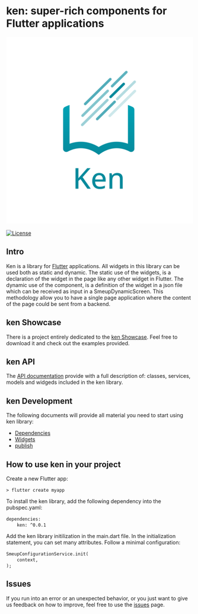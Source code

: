# ken: super-rich components for Flutter applications

![ken Logo](https://github.com/smeup/ken/blob/develop/assets/images/logo_KEN.png)

[![License](https://img.shields.io/badge/License-Apache%202.0-blue.svg)](https://opensource.org/licenses/Apache-2.0)

## Intro

Ken is a library for [Flutter](https://flutter.dev/) applications. All widgets in this library can be used both as static and dynamic.
The static use of the widgets, is a declaration of the widget in the page like any other widget in Flutter.
The dynamic use of the component, is a definition of the widget in a json file which can be received as input in a SmeupDynamicScreen. This methodology allow you to have a single page application where the content of the page could be sent from a backend. 

## ken Showcase

There is a project entirely dedicated to the [ken Showcase](https://github.com/smeup/ken-showcase). Feel free to download it and check out the examples provided. 

## ken API

The [API documentation](https://github.com/smeup/ken/blob/develop/doc/api/index.md) provide with a full description of: classes, services, models and widgeds included in the ken library.

## ken Development

The following documents will provide all material you need to start using ken library: 
- [Dependencies](https://github.com/smeup/ken/blob/develop/doc/development/dependencies.md)
- [Widgets](https://github.com/smeup/ken/blob/develop/doc/development/widgets.md)
- [publish](https://github.com/smeup/ken/blob/develop/doc/development/publish_procedure.md)

## How to use ken in your project

Create a new Flutter app:
    
    > flutter create myapp

To install the ken library, add the following dependency into the pubspec.yaml:

    dependencies:
        ken: ^0.0.1

Add the ken library initilization in the main.dart file. In the initialization statement, you can set many attributes. Follow a minimal configuration:

    SmeupConfigurationService.init(
        context,
    );

## Issues

If you run into an error or an unexpected behavior, or you just want to give us feedback on how to improve, feel free to use the [issues](https://github.com/smeup/ken/issues) page.
